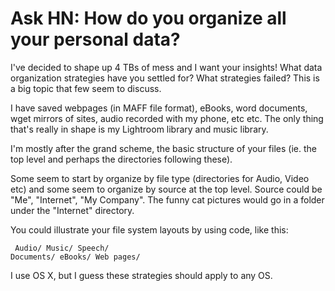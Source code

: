 # Ask HN: How do you organize all your personal data?

I&#x27;ve decided to shape up 4 TBs of mess and I want your insights! What data organization strategies have you settled for? What strategies failed? This is a big topic that few seem to discuss.<p>I have saved webpages (in MAFF file format), eBooks, word documents, wget mirrors of sites, audio recorded with my phone, etc etc. The only thing that&#x27;s really in shape is my Lightroom library and music library.<p>I&#x27;m mostly after the grand scheme, the basic structure of your files (ie. the top level and perhaps the directories following these).<p>Some seem to start by organize by file type (directories for Audio, Video etc) and some seem to organize by source at the top level. Source could be &quot;Me&quot;, &quot;Internet&quot;, &quot;My Company&quot;. The funny cat pictures would go in a folder under the &quot;Internet&quot; directory.<p>You could illustrate your file system layouts by using code, like this:<p><pre><code>  Audio&#x2F;
        Music&#x2F;
        Speech&#x2F;
  Documents&#x2F;
            eBooks&#x2F;
            Web pages&#x2F;
</code></pre>
I use OS X, but I guess these strategies should apply to any OS.
